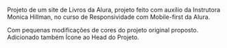Projeto de um site de Livros da Alura, projeto feito com auxilio da Instrutora Monica Hillman, no curso de Responsividade com Mobile-first da Alura.

Com pequenas modificações de cores do projeto original proposto.
Adicionado também Ícone ao Head do Projeto.